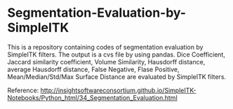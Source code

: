 # Segmentation-Evaluation-by-SimpleITK
This is a repository containing codes of segmentation evaluation by SimpleITK filters. 
The output is a cvs file by using pandas.
Dice Coefficient, Jaccard similarity coefficient, Volume Similarity, Hausdorff distance, average Hausdorff distance, 
False Negative, Flase Positive, Mean/Median/Std/Max Surface Distance are evaluated by SimpleITK filters.

Reference:
http://insightsoftwareconsortium.github.io/SimpleITK-Notebooks/Python_html/34_Segmentation_Evaluation.html
